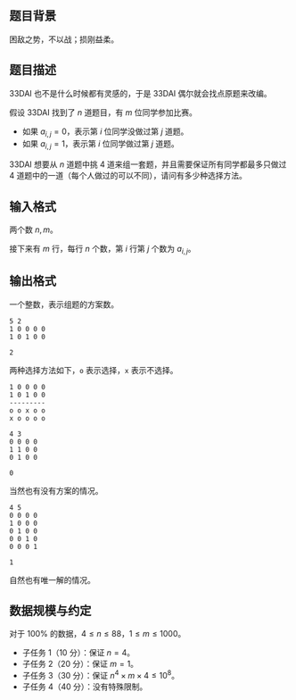 ## 题目背景

困敌之势，不以战；损刚益柔。

## 题目描述

33DAI 也不是什么时候都有灵感的，于是 33DAI 偶尔就会找点原题来改编。

假设 33DAI 找到了 $n$ 道题目，有 $m$ 位同学参加比赛。

- 如果 $a_{i,j}=0$，表示第 $i$ 位同学没做过第 $j$ 道题。
- 如果 $a_{i,j}=1$，表示第 $i$ 位同学做过第 $j$ 道题。

33DAI 想要从 $n$ 道题中挑 $4$ 道来组一套题，并且需要保证所有同学都最多只做过 $4$ 道题中的一道（每个人做过的可以不同），请问有多少种选择方法。

## 输入格式

两个数 $n,m$。

接下来有 $m$ 行，每行 $n$ 个数，第 $i$ 行第 $j$ 个数为 $a_{i,j}$。

## 输出格式

一个整数，表示组题的方案数。

```input1
5 2 
1 0 0 0 0
1 0 1 0 0
```

```output1
2
```

两种选择方法如下，`o` 表示选择，`x` 表示不选择。

```
1 0 0 0 0
1 0 1 0 0
---------
o o x o o
x o o o o 
```

```input2
4 3
0 0 0 0
1 1 0 0
0 1 0 0
```

```output2
0
```

当然也有没有方案的情况。

```input3
4 5
0 0 0 0
1 0 0 0
0 1 0 0
0 0 1 0
0 0 0 1
```

```output3
1
```

自然也有唯一解的情况。

## 数据规模与约定

对于 $100\%$ 的数据，$4 \le n \le 88$，$1\le m\le 1000$。

- 子任务 1（10 分）：保证 $n=4$。
- 子任务 2（20 分）：保证 $m=1$。
- 子任务 3（30 分）：保证 $n^4\times m\times 4\le 10^8$。
- 子任务 4（40 分）：没有特殊限制。